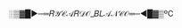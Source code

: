 ░▒▓█►─═𝑅𝒴𝒞𝒜𝑅𝒟𝒪_𝐵𝐿𝒜𝒩𝒞𝒪═─◄█▓▒ºC

<!--
**RyckLu/RyckLu** is a ✨ _special_ ✨ repository because its `README.md` (this file) appears on your GitHub profile.

Here are some ideas to get you started:

- 🌱 I’m currently learning HTML, CSS e JS
- 💬 Ask me about Jogos, Animes e Tecnologia
- 📫 How to reach me: Indaiatuba
- 😄 Pronouns: Ele/Dele
- ⚡ Fun fact: Amo Animes
-->
